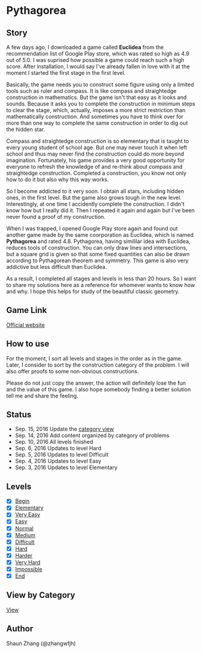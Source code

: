 # Pythagorea

## Story

A few days ago, I downloaded a game called **Euclidea** from the recommendation list of Google Play store, which was rated so high as 4.9 out of 5.0. I was suprised how possible a game could reach such a high score. After installation, I would say I've already fallen in love with it at the moment I started the first stage in the first level.

Basically, the game needs you to construct some figure using only a limited tools such as ruler and compass. It is like compass and straightedge construction in mathematics. But the game isn't that easy as it looks and sounds. Because it asks you to complete the construction in minimum steps to clear the stage, which, actually, imposes a more strict restriction than mathematically construction. And sometimes you have to think over for more than one way to complete the same construction in order to dig out the hidden star.

Compass and straightedge construction is so elementary that is taught to every young student of school age. But one may never touch it when left school and thus may never find the construction could do more beyond imagination. Fortunately, his game provides a very good opportunity for everyone to refresh the knowledge of and re-think about compass and straightedge construction. Completed a construction, you know not only how to do it but also why this way works.

So I become addicted to it very soon. I obtain all stars, including hidden ones, in the first level. But the game also grows tough in the new level. Interestingly, at one time I accidently complete the construction. I didn't know how but I really did it. Then I repeated it again and again but I've been never found a proof of my construction.

When I was trapped, I opened Google Play store again and found out another game made by the same coorporation as Euclidea, which is named **Pythagorea** and rated 4.8. Pythagorea, having simililar idea with Euclidea, reduces tools of construction. You can only draw lines and intersections, but a square grid is given so that some fixed quantities can also be drawn according to Pythagorean theorem and symmetry. This game is also very addictive but less difficult than Euclidea.

As a result, I completed all stages and levels in less than 20 hours. So I want to share my solutions here as a reference for whomever wants to know how and why. I hope this helps for study of the beautiful classic geometry. 

## Game Link

[Official website](http://www.euclidea.xyz/)

## How to use

For the moment, I sort all levels and stages in the order as in the game. Later, I consider to sort by the construction category of the problem. I will also offer proofs to some non-obvious constructions. 

Please do not just copy the answer, the action will definitely lose the fun and the value of this game. I also hope somebody finding a better solution tell me and share the feeling.

## Status

- Sep. 15, 2016 Update the [category view](Content.md)
- Sep. 14, 2016 Add content organized by category of problems
- Sep. 10, 2016 All levels finished
- Sep. 6, 2016 Updates to level Hard
- Sep. 5, 2016 Updates to level Difficult
- Sep. 4, 2016 Updates to level Easy
- Sep. 3, 2016 Updates to level Elementary

## Levels

- [x] [Begin](begin.png)
- [x] [Elementary](Level1.md)
- [x] [Very Easy](Level2.md)
- [x] [Easy](Level3.md)
- [x] [Normal](Level4.md)
- [x] [Medium](Level5.md)
- [x] [Difficult](Level6.md)
- [x] [Hard](Level7.md)
- [x] [Harder](Level8.md)
- [x] [Very Hard](Level9.md)
- [x] [Impossible](Level10.md)
- [x] [End](end.png)

## View by Category

[View](Content.md)

## Author

Shaun Zhang (@zhangwfjh)
